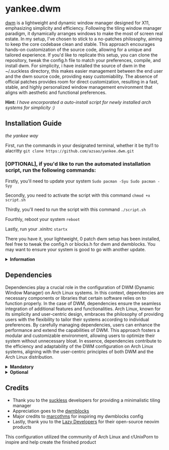 # yankee.dwm 



[dwm](https://dwm.suckless.org/) is a lightweight and dynamic window manager designed for X11, emphasizing simplicity and efficiency. Following the tiling window manager paradigm, it dynamically arranges windows to make the most of screen real estate. In my setup, I've chosen to stick to a no-patches philosophy, aiming to keep the core codebase clean and stable. This approach encourages hands-on customization of the source code, allowing for a unique and tailored experience. If you'd like to replicate this setup, you can clone the repository, tweak the config.h file to match your preferences, compile, and install dwm. For simplicity, i have installed the source of dwm in the ~/.suckless directory, this makes easier management between the end user and the dwm source code, providing easy customiability. The absence of official patches provides room for direct customization, resulting in a fast, stable, and highly personalized window management environment that aligns with aesthetic and functional preferences.

**Hint:** *I have encorporated a auto-install script for newly installed arch systems for simplicity :)*

## Installation Guide
*the yankee way*

First, run the commands in your designated terminal, whether it be ttyl1 to alacritty
``git clone https://github.com/azsao/yankee.dwm.git``

### [OPTIONAL], if you'd like to run the automated installation script, run the following commands:

Firstly, you'll need to update your system
``Sudo pacman -Syu
  Sudo pacman -Syy ``

Secondly, you need to activate the script with this command
`chmod +x script.sh`

Thirdly, you'll need to run the script with this command
``./script.sh``

Fourthly, reboot your system
``reboot``

Lastly, run your .xinitrc
``startx``

There you have it, your lightweight, 0 patch dwm setup has been installed, feel free to tweak the config.h or blocks.h for dwm and dwmblocks. You may want to ensure your system is good to go with another update.

<details>
  <summary><strong>Information</strong></summary>

This dwm configuration is designed with a focus on simplicity, steering clear of the inclusion of extra patches. The emphasis is on streamlining functionality through the use of minimalistic packages. The source code for this configuration can be found in the ~/.suckless directory, reflecting a preference for a straightforward and efficient setup without unnecessary embellishments. This approach aims to provide a clean and effective user experience, avoiding complexity for the sake of a more straightforward and accessible desktop environment.

The Yankee Neovim IDE is designed with a strong emphasis on minimalism, drawing inspiration from lazyvim while prioritizing a streamlined and less-buggy user experience. Its functionality is carefully crafted to enhance coding workflows, offering a range of features aimed at improving code quality and developer productivity. The design philosophy centers around simplicity, ensuring that the IDE remains efficient and user-friendly. By incorporating the best aspects of lazyvim and refining them, this IDE provides a clean and minimalistic environment for coding, minimizing distractions and maximizing the focus on writing high-quality code.

</details>

## Dependencies
Dependencies play a crucial role in the configuration of DWM (Dynamic Window Manager) on Arch Linux systems. In this context, dependencies are necessary components or libraries that certain software relies on to function properly. In the case of DWM, dependencies ensure the seamless integration of additional features and functionalities. Arch Linux, known for its simplicity and user-centric design, embraces the philosophy of providing users with the flexibility to tailor their systems according to individual preferences. By carefully managing dependencies, users can enhance the performance and extend the capabilities of DWM. This approach fosters a modular and customizable environment, allowing users to optimize their system without unnecessary bloat. In essence, dependencies contribute to the efficiency and adaptability of the DWM configuration on Arch Linux systems, aligning with the user-centric principles of both DWM and the Arch Linux distribution.

<details>
  <summary><strong>Mandatory</strong></summary>
  
These programs are necessary inorder to ensure a proper installation of the configuration file.
All instances can be found within the AUR.
*This does not apply to those who followed the optional installation guide*

- xorg
- xorg-xinit
- terminus-font
- dwm
- dwmblocks
- st
- slstatus
- git

</details>

<details>
  <summary><strong>Optional</strong></summary>

These programs are heavily encouraged inorder to ensure a proper installation of the configuration file.
Most if not all can be found within the AUR or this git repository.
*This does not apply to those who followed the optional installation guide*

- feh
- fonts in ~/yankee.dwm/fonts
- neovim
- htop

</details>


## Credits

- Thank you to the [suckless](https://suckless.org/) developers for providing a minimalistic tiling manager
- Appreciation goes to the [dwmblocks](https://github.com/torrinfail/dwmblocks)
- Major credits to [marcothms](https://github.com/marcothms) for inspiring my dwmblocks config
- Lastly, thank you to the [Lazy Developers](https://github.com/folke/lazy.nvim) for their open-source neovim products

This configuration utilized the community of Arch Linux and r/UnixPorn to inspire and help create the finished product
